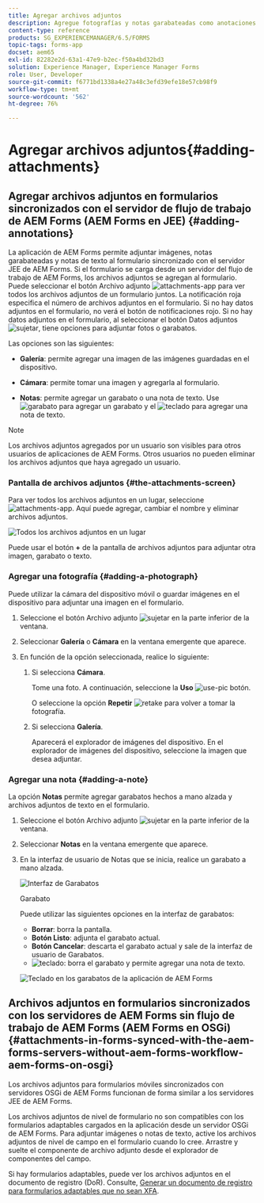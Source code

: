```yaml
---
title: Agregar archivos adjuntos
description: Agregue fotografías y notas garabateadas como anotaciones a su tarea en la aplicación de AEM Forms
content-type: reference
products: SG_EXPERIENCEMANAGER/6.5/FORMS
topic-tags: forms-app
docset: aem65
exl-id: 82282e2d-63a1-47e9-b2ec-f50a4bd32bd3
solution: Experience Manager, Experience Manager Forms
role: User, Developer
source-git-commit: f6771bd1338a4e27a48c3efd39efe18e57cb98f9
workflow-type: tm+mt
source-wordcount: '562'
ht-degree: 76%

---
```


# Agregar archivos adjuntos{#adding-attachments}

## Agregar archivos adjuntos en formularios sincronizados con el servidor de flujo de trabajo de AEM Forms (AEM Forms en JEE) {#adding-annotations}

La aplicación de AEM Forms permite adjuntar imágenes, notas garabateadas y notas de texto al formulario sincronizado con el servidor JEE de AEM Forms. Si el formulario se carga desde un servidor del flujo de trabajo de AEM Forms, los archivos adjuntos se agregan al formulario. Puede seleccionar el botón Archivo adjunto ![attachments-app](assets/attachments-app.png) para ver todos los archivos adjuntos de un formulario juntos. La notificación roja especifica el número de archivos adjuntos en el formulario. Si no hay datos adjuntos en el formulario, no verá el botón de notificaciones rojo. Si no hay datos adjuntos en el formulario, al seleccionar el botón Datos adjuntos ![sujetar](assets/attch.png), tiene opciones para adjuntar fotos o garabatos.

Las opciones son las siguientes:

* **Galería**: permite agregar una imagen de las imágenes guardadas en el dispositivo.

* **Cámara**: permite tomar una imagen y agregarla al formulario.

* **Notas**: permite agregar un garabato o una nota de texto. Use ![garabato](assets/scribble.png) para agregar un garabato y el ![teclado](assets/keyboard.png) para agregar una nota de texto.

>[!NOTE]
>
>Los archivos adjuntos agregados por un usuario son visibles para otros usuarios de aplicaciones de AEM Forms. Otros usuarios no pueden eliminar los archivos adjuntos que haya agregado un usuario.
>

### Pantalla de archivos adjuntos {#the-attachments-screen}

Para ver todos los archivos adjuntos en un lugar, seleccione ![attachments-app](assets/attachments-app.png). Aquí puede agregar, cambiar el nombre y eliminar archivos adjuntos.

![Todos los archivos adjuntos en un lugar](assets/attachments-screen.png)

Puede usar el botón **+** de la pantalla de archivos adjuntos para adjuntar otra imagen, garabato o texto.

### Agregar una fotografía {#adding-a-photograph}

Puede utilizar la cámara del dispositivo móvil o guardar imágenes en el dispositivo para adjuntar una imagen en el formulario.

1. Seleccione el botón Archivo adjunto ![sujetar](assets/attch.png) en la parte inferior de la ventana.
1. Seleccionar **Galería** o **Cámara** en la ventana emergente que aparece.
1. En función de la opción seleccionada, realice lo siguiente:

   1. Si selecciona **Cámara**.

      Tome una foto. A continuación, seleccione la **Uso** ![use-pic](assets/use-pic.png) botón.

      O seleccione la opción **Repetir** ![retake](assets/retake.png) para volver a tomar la fotografía.

   1. Si selecciona **Galería**.

      Aparecerá el explorador de imágenes del dispositivo. En el explorador de imágenes del dispositivo, seleccione la imagen que desea adjuntar.

### Agregar una nota {#adding-a-note}

La opción **Notas** permite agregar garabatos hechos a mano alzada y archivos adjuntos de texto en el formulario.

1. Seleccione el botón Archivo adjunto ![sujetar](assets/attch.png) en la parte inferior de la ventana.
1. Seleccionar **Notas** en la ventana emergente que aparece.
1. En la interfaz de usuario de Notas que se inicia, realice un garabato a mano alzada.

   ![Interfaz de Garabatos](assets/scribble-ui.png)

   Garabato

   Puede utilizar las siguientes opciones en la interfaz de garabatos:

   * **Borrar**: borra la pantalla.
   * **Botón Listo**: adjunta el garabato actual.
   * **Botón Cancelar**: descarta el garabato actual y sale de la interfaz de usuario de Garabatos.
   * ![teclado](assets/keyboard.png): borra el garabato y permite agregar una nota de texto.

   ![Teclado en los garabatos de la aplicación de AEM Forms](assets/keyboard-inapp.png)

## Archivos adjuntos en formularios sincronizados con los servidores de AEM Forms sin flujo de trabajo de AEM Forms (AEM Forms en OSGi) {#attachments-in-forms-synced-with-the-aem-forms-servers-without-aem-forms-workflow-aem-forms-on-osgi}

Los archivos adjuntos para formularios móviles sincronizados con servidores OSGi de AEM Forms funcionan de forma similar a los servidores JEE de AEM Forms.

Los archivos adjuntos de nivel de formulario no son compatibles con los formularios adaptables cargados en la aplicación desde un servidor OSGi de AEM Forms. Para adjuntar imágenes o notas de texto, active los archivos adjuntos de nivel de campo en el formulario cuando lo cree. Arrastre y suelte el componente de archivo adjunto desde el explorador de componentes del campo.

Si hay formularios adaptables, puede ver los archivos adjuntos en el documento de registro (DoR). Consulte, [Generar un documento de registro para formularios adaptables que no sean XFA](../../forms/using/generate-document-of-record-for-non-xfa-based-adaptive-forms.md).

